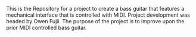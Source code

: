 This is the Repository for a project to create a bass guitar that features a mechanical interface that is controlled with MIDI.
  Project development was headed by Owen Fujii. The purpose of the project is to improve upon the prior MIDI controlled bass 
  guitar.
